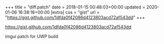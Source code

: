 +++
title = "diff.patch"
date = 2018-01-15 00:48:03+00:00
updated = 2020-01-06 16:38:18+00:00
[extra]
css = "gist"
url = "https://gist.github.com/1dfda0f42086d4123803acd72af543dd"
+++

<https://gist.github.com/1dfda0f42086d4123803acd72af543dd>

imgui patch for UWP build

